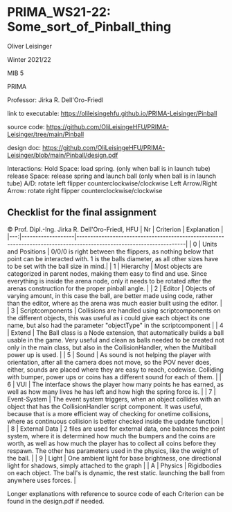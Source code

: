 # PRIMA_WS21-22: Some_sort_of_Pinball_thing
Oliver Leisinger

Winter 2021/22

MIB 5

PRIMA

Professor: Jirka R. Dell'Oro-Friedl

link to executable: https://olileisingehfu.github.io/PRIMA-Leisinger/Pinball

source code: https://github.com/OliLeisingeHFU/PRIMA-Leisinger/tree/main/Pinball

design doc: https://github.com/OliLeisingeHFU/PRIMA-Leisinger/blob/main/Pinball/design.pdf

Interactions:
Hold Space: load spring. (only when ball is in launch tube)
release Space: release spring and launch ball (only when ball is in launch tube)
A/D: rotate left flipper counterclockwise/clockwise
Left Arrow/Right Arrow: rotate right flipper counterclockwise/clockwise

## Checklist for the final assignment
© Prof. Dipl.-Ing. Jirka R. Dell'Oro-Friedl, HFU
| Nr | Criterion       | Explanation                                                                                                              |
|---:|-------------------|---------------------------------------------------------------------------------------------------------------------|
|  0 | Units and Positions | 0/0/0 is right between the flippers, as nothing below that point can be interacted with. 1 is the balls diameter, as all other sizes have to be set with the ball size in mind.|
|  1 | Hierarchy         | Most objects are categorized in parent nodes, making them easy to find and use. Since everything is inside the arena node, only it needs to be rotated after the arenas construction for the proper pinball angle. |
|  2 | Editor            | Objects of varying amount, in this case the ball, are better made using code, rather than the editor, where as the arena was much easier built using the editor. |
|  3 | Scriptcomponents  | Collisions are handled using scriptcomponents on the different objects, this was useful as i could give each object its one name, but also had the parameter "objectType" in the scriptcomponent |
|  4 | Extend            | The Ball class is a Node extension, that automatically builds a ball usable in the game. Very useful and clean as balls needed to be created not only in the main class, but also in the CollisionHandler, when the Multiball power up is used. |
|  5 | Sound             | As sound is not helping the player with orientation, after all the camera does not move, so the POV never does, either, sounds are placed where they are easy to reach, codewise. Colliding with bumper, power ups or coins has a different sound for each of them. |
|  6 | VUI               | The interface shows the player how many points he has earned, as well as how many lives he has left and how high the spring force is. |
|  7 | Event-System      | The event system triggers, when an object collides with an object that has the CollisionHandler script component. It was useful, because that is a more efficient way of checking for onetime collisions, where as continuous collision is better checked inside the update function |
|  8 | External Data     | 2 files are used for external data, one balances the point system, where it is determined how much the bumpers and the coins are worth, as well as how much the player has to collect all coins before they respawn. The other has parameters used in the physics, like the weight of the ball. |
|  9 | Light             | One ambient light for base brightness, one directional light for shadows, simply attached to the graph |
|  A | Physics           | Rigidbodies on each object. The ball's is dynamic, the rest static. launching the ball from anywhere uses forces. |

Longer explanations with reference to source code of each Criterion can be found in the design.pdf if needed.